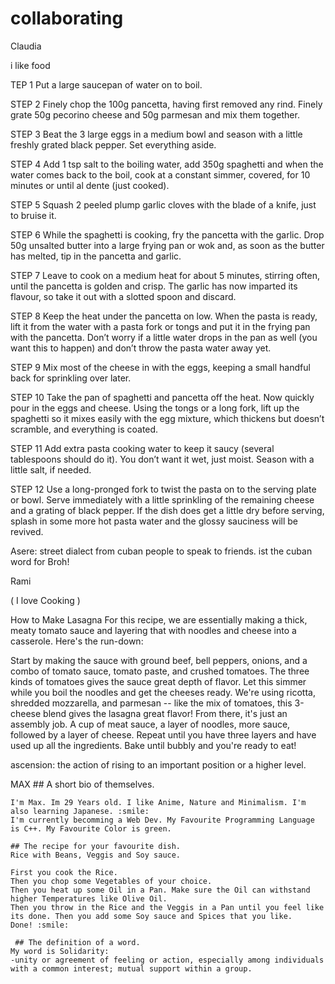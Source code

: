 # collaborating

Claudia 

i like food 


TEP 1 Put a large saucepan of water on to boil.

STEP 2 Finely chop the 100g pancetta, having first removed any rind. Finely grate 50g pecorino cheese and 50g parmesan and mix them together.



STEP 3
Beat the 3 large eggs in a medium bowl and season with a little freshly grated black pepper. Set everything aside.

STEP 4
Add 1 tsp salt to the boiling water, add 350g spaghetti and when the water comes back to the boil, cook at a constant simmer, covered, for 10 minutes or until al dente (just cooked).

STEP 5
Squash 2 peeled plump garlic cloves with the blade of a knife, just to bruise it.

STEP 6
While the spaghetti is cooking, fry the pancetta with the garlic. Drop 50g unsalted butter into a large frying pan or wok and, as soon as the butter has melted, tip in the pancetta and garlic.

STEP 7
Leave to cook on a medium heat for about 5 minutes, stirring often, until the pancetta is golden and crisp. The garlic has now imparted its flavour, so take it out with a slotted spoon and discard.

STEP 8
Keep the heat under the pancetta on low. When the pasta is ready, lift it from the water with a pasta fork or tongs and put it in the frying pan with the pancetta. Don’t worry if a little water drops in the pan as well (you want this to happen) and don’t throw the pasta water away yet.

STEP 9
Mix most of the cheese in with the eggs, keeping a small handful back for sprinkling over later.

STEP 10
Take the pan of spaghetti and pancetta off the heat. Now quickly pour in the eggs and cheese. Using the tongs or a long fork, lift up the spaghetti so it mixes easily with the egg mixture, which thickens but doesn’t scramble, and everything is coated.

STEP 11
Add extra pasta cooking water to keep it saucy (several tablespoons should do it). You don’t want it wet, just moist. Season with a little salt, if needed.

STEP 12
Use a long-pronged fork to twist the pasta on to the serving plate or bowl. Serve immediately with a little sprinkling of the remaining cheese and a grating of black pepper. If the dish does get a little dry before serving, splash in some more hot pasta water and the glossy sauciness will be revived.

Asere: street dialect from cuban people to speak to friends. ist the cuban word for Broh!






Rami

( I love Cooking )

How to Make Lasagna
For this recipe, we are essentially making a thick, meaty tomato sauce and layering that with noodles and cheese into a casserole. Here's the run-down:

Start by making the sauce with ground beef, bell peppers, onions, and a combo of tomato sauce, tomato paste, and crushed tomatoes. The three kinds of tomatoes gives the sauce great depth of flavor.
Let this simmer while you boil the noodles and get the cheeses ready. We're using ricotta, shredded mozzarella, and parmesan -- like the mix of tomatoes, this 3-cheese blend gives the lasagna great flavor!
From there, it's just an assembly job. A cup of meat sauce, a layer of noodles, more sauce, followed by a layer of cheese. Repeat until you have three layers and have used up all the ingredients.
Bake until bubbly and you're ready to eat!

ascension: the action of rising to an important position or a higher level.


   
MAX
    ## A short bio of themselves.

    I'm Max. Im 29 Years old. I like Anime, Nature and Minimalism. I'm also learning Japanese. :smile:
    I'm currently becomming a Web Dev. My Favourite Programming Language is C++. My Favourite Color is green.

    ## The recipe for your favourite dish.
    Rice with Beans, Veggis and Soy sauce.

    First you cook the Rice.
    Then you chop some Vegetables of your choice.
    Then you heat up some Oil in a Pan. Make sure the Oil can withstand higher Temperatures like Olive Oil.
    Then you throw in the Rice and the Veggis in a Pan until you feel like its done. Then you add some Soy sauce and Spices that you like.
    Done! :smile:
    
     ## The definition of a word.
    My word is Solidarity:
    -unity or agreement of feeling or action, especially among individuals with a common interest; mutual support within a group.

